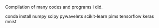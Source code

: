 Compilation of many codes and programs i did.

conda install numpy scipy pywavelets scikit-learn pims tensorflow keras mnist